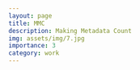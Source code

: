 ```yaml
---
layout: page
title: MMC
description: Making Metadata Count
img: assets/img/7.jpg
importance: 3
category: work
---
```

